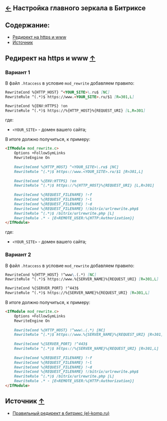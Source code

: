 [&larr;](readme.md "1С-Битрикс") Настройка главного зеркала в Битриксе
----------------------------------------------------------------------

## <a name="content"></a> Содержание:

- [Редирект на https и www](#redirect-to-https-and-www)
- [Источник](#source)

## Редирект на https и www [&uarr;](#content "Содержание")

### Вариант 1

В файл `.htaccess` в условие `mod_rewrite` добавляем правило:

```markdown
RewriteCond %{HTTP_HOST} ^<YOUR_SITE>\.ru$ [NC]
RewriteRule ^(.*)$ https://www.<YOUR_SITE>.ru/$1 [R=301,L]

RewriteCond %{ENV:HTTPS} !on
RewriteRule ^(.*)$ https://%{HTTP_HOST}%{REQUEST_URI} [L,R=301]
```

где:

- `<YOUR_SITE>` - домен вашего сайта;

В итоге должно получиться, к примеру:

```markdown
<IfModule mod_rewrite.c>
    Options +FollowSymLinks
    RewriteEngine On
    
    RewriteCond %{HTTP_HOST} ^<YOUR_SITE>\.ru$ [NC]
    RewriteRule ^(.*)$ https://www.<YOUR_SITE>.ru/$1 [R=301,L]
    
    RewriteCond %{ENV:HTTPS} !on
    RewriteRule ^(.*)$ https://%{HTTP_HOST}%{REQUEST_URI} [L,R=301]
    
    RewriteCond %{REQUEST_FILENAME} !-f
    RewriteCond %{REQUEST_FILENAME} !-l
    RewriteCond %{REQUEST_FILENAME} !-d
    RewriteCond %{REQUEST_FILENAME} !/bitrix/urlrewrite.php$
    RewriteRule ^(.*)$ /bitrix/urlrewrite.php [L]
    RewriteRule .* - [E=REMOTE_USER:%{HTTP:Authorization}]
</IfModule>
```

где:

- `<YOUR_SITE>` - домен вашего сайта;

### Вариант 2

В файл `.htaccess` в условие `mod_rewrite` добавляем правило:

```markdown
RewriteCond %{HTTP_HOST} !^www\.(.*) [NC]
RewriteRule ^(.*)$ https://www.%{SERVER_NAME}%{REQUEST_URI} [R=301,L]

RewriteCond %{SERVER_PORT} !^443$ 
RewriteRule ^(.*)$ https://%{SERVER_NAME}%{REQUEST_URI} [R=301,L]
```

В итоге должно получиться, к примеру:

```markdown
<IfModule mod_rewrite.c>
    Options +FollowSymLinks
    RewriteEngine On
    
    RewriteCond %{HTTP_HOST} !^www\.(.*) [NC]
    RewriteRule ^(.*)$ https://www.%{SERVER_NAME}%{REQUEST_URI} [R=301,L]
    
    RewriteCond %{SERVER_PORT} !^443$ 
    RewriteRule ^(.*)$ https://%{SERVER_NAME}%{REQUEST_URI} [R=301,L]
    
    RewriteCond %{REQUEST_FILENAME} !-f
    RewriteCond %{REQUEST_FILENAME} !-l
    RewriteCond %{REQUEST_FILENAME} !-d
    RewriteCond %{REQUEST_FILENAME} !/bitrix/urlrewrite.php$
    RewriteRule ^(.*)$ /bitrix/urlrewrite.php [L]
    RewriteRule .* - [E=REMOTE_USER:%{HTTP:Authorization}]
</IfModule>
```

## <a name="source"></a> Источник [&uarr;](#content "Содержание")

- [Правильный редирект в битрикс (el-komp.ru)](https://www.el-komp.ru/pravilnyj-redirekt-v-bitriks.html)